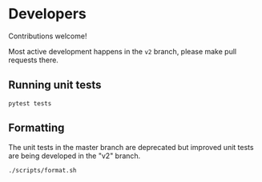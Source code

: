 # Developers
Contributions welcome!

Most active development happens in the `v2` branch, please make pull requests there.

## Running unit tests
```
pytest tests
```

## Formatting
The unit tests in the master branch are deprecated but improved unit tests are being developed in the "v2" branch.
```
./scripts/format.sh
```
